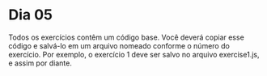 # Dia 05

Todos os exercícios contêm um código base. Você deverá copiar esse código e salvá-lo em um arquivo nomeado conforme o número do exercício. Por exemplo, o exercício 1 deve ser salvo no arquivo exercise1.js, e assim por diante.